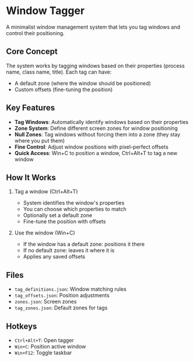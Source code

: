 # Window Tagger

A minimalist window management system that lets you tag windows and control their positioning.

## Core Concept

The system works by tagging windows based on their properties (process name, class name, title). Each tag can have:
- A default zone (where the window should be positioned)
- Custom offsets (fine-tuning the position)

## Key Features

- **Tag Windows**: Automatically identify windows based on their properties
- **Zone System**: Define different screen zones for window positioning
- **Null Zones**: Tag windows without forcing them into a zone (they stay where you put them)
- **Fine Control**: Adjust window positions with pixel-perfect offsets
- **Quick Access**: Win+C to position a window, Ctrl+Alt+T to tag a new window

## How It Works

1. Tag a window (Ctrl+Alt+T)
   - System identifies the window's properties
   - You can choose which properties to match
   - Optionally set a default zone
   - Fine-tune the position with offsets

2. Use the window (Win+C)
   - If the window has a default zone: positions it there
   - If no default zone: leaves it where it is
   - Applies any saved offsets

## Files

- `tag_definitions.json`: Window matching rules
- `tag_offsets.json`: Position adjustments
- `zones.json`: Screen zones
- `tag_zones.json`: Default zones for tags

## Hotkeys

- `Ctrl+Alt+T`: Open tagger
- `Win+C`: Position active window
- `Win+F12`: Toggle taskbar
